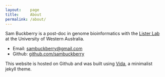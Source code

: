 ```yaml
---
layout:    page
title:     About
permalink: /about/
---
```


Sam Buckberry is a post-doc in genome bioinformatics with the [Lister Lab](http://listerlab.org) at the University of Western Australia.

- Email:  sambuckberry@gmail.com
- Github: [github.com/sambuckberry](https://github.com/sambuckberry)



This website is hosted on Github and was built using [Vida](https://github.com/syaning/vida), a minimalist jekyll theme.